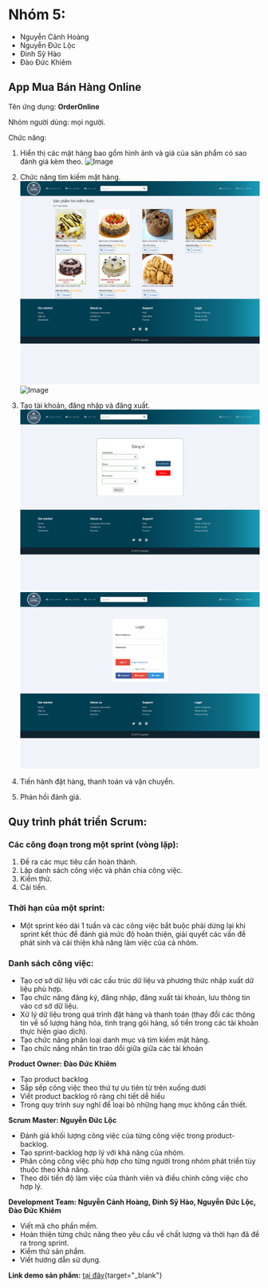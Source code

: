 Nhóm 5:
=======
- Nguyễn Cảnh Hoàng
- Nguyễn Đức Lộc
- Đinh Sỹ Hào
- Đào Đức Khiêm
## App Mua Bán Hàng Online

Tên ứng dụng: **OrderOnline**

Nhóm người dùng: mọi người.

Chức năng:
1. Hiển thị các mặt hàng bao gồm hình ảnh và giá của sản phẩm có sao đánh giá kèm theo.
![Image](image_demo/trang_chu.png)

2. Chức năng tìm kiếm mặt hàng.
![Image](image_demo/search.png)
![Image](product_type_4.png)

3. Tạo tài khoản, đăng nhập và đăng xuất.
![Image](image_demo/register_an_account.png)
![Image](image_demo/login.png)

4. Tiến hành đặt hàng, thanh toán và vận chuyển.
5. Phản hồi đánh giá.

## Quy trình phát triển Scrum:
### Các công đoạn trong một sprint (vòng lặp):
1) Đề ra các mục tiêu cần hoàn thành.
2) Lập danh sách công việc và phân chia công việc.
3) Kiểm thử.
4) Cải tiến.
### Thời hạn của một sprint:
- Một sprint kéo dài 1 tuần và các công việc bắt buộc phải dừng lại khi sprint kết thúc để đánh giá mức độ hoàn thiện, giải quyết các vấn đề phát sinh và cải thiện khả năng làm việc của cả nhóm.

### Danh sách công việc:
- Tạo cơ sở dữ liệu với các cấu trúc dữ liệu và phương thức nhập xuất dữ liệu phù hợp.
- Tạo chức năng đăng ký, đăng nhập, đăng xuất tài khoản, lưu thông tin vào cơ sở dữ liệu.
- Xử lý dữ liệu trong quá trình đặt hàng và thanh toán  (thay đổi các thông tin về số lượng hàng hóa, tình trạng gói hàng, số tiền trong các tài khoản thực hiện giao dịch).
- Tạo chức năng phân loại danh mục và tìm kiếm mặt hàng.
- Tạo chức năng nhắn tin trao dổi giữa giữa các tài khoản

**Product Owner: Đào Đức Khiêm**
- Tạo product backlog
- Sắp sếp công việc theo thứ tự ưu tiên từ trên xuống dưới
- Viết product backlog rõ ràng chi tiết dễ hiểu
- Trong quy trình suy nghĩ để loại bỏ những hạng mục không cần thiết.

**Scrum Master: Nguyễn Đức Lộc**
- Đánh giá khối lượng công việc của từng công việc trong product-backlog.
- Tạo sprint-backlog hợp lý với khả năng của nhóm.
- Phân công công việc phù hợp cho từng người trong nhóm phát triển tùy thuộc theo khả năng.
- Theo dõi tiến độ làm việc của thành viên và điều chỉnh công việc cho hợp lý.

**Development Team: Nguyễn Cảnh Hoàng, Đinh Sỹ Hào, Nguyễn Đức Lộc, Đào Đức Khiêm**
- Viết mã cho phần mềm.
- Hoàn thiện từng chức năng theo yêu cầu về chất lượng và thời hạn đã đề ra trong sprint.
- Kiểm thử sản phẩm.
- Viết hướng dẫn sử dụng.

**Link demo sản phẩm:** [tại đây](http://oderonline.herokuapp.com/){target="_blank"}
